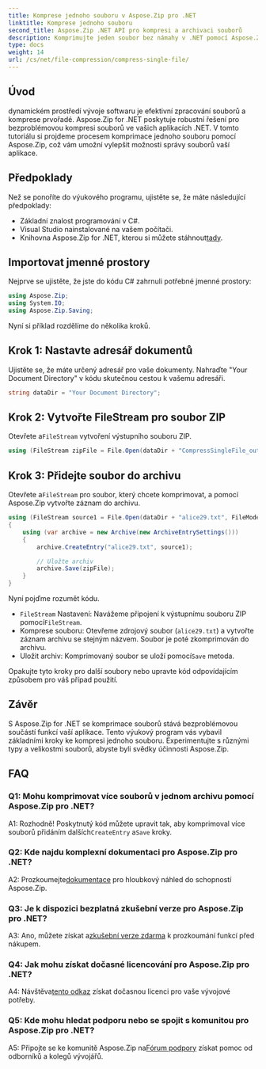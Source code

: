 ```yaml
---
title: Komprese jednoho souboru v Aspose.Zip pro .NET
linktitle: Komprese jednoho souboru
second_title: Aspose.Zip .NET API pro kompresi a archivaci souborů
description: Komprimujte jeden soubor bez námahy v .NET pomocí Aspose.Zip. Postupujte podle našeho podrobného průvodce pro efektivní správu souborů.
type: docs
weight: 14
url: /cs/net/file-compression/compress-single-file/
---
```

## Úvod

dynamickém prostředí vývoje softwaru je efektivní zpracování souborů a komprese prvořadé. Aspose.Zip for .NET poskytuje robustní řešení pro bezproblémovou kompresi souborů ve vašich aplikacích .NET. V tomto tutoriálu si projdeme procesem komprimace jednoho souboru pomocí Aspose.Zip, což vám umožní vylepšit možnosti správy souborů vaší aplikace.

## Předpoklady

Než se ponoříte do výukového programu, ujistěte se, že máte následující předpoklady:

- Základní znalost programování v C#.
- Visual Studio nainstalované na vašem počítači.
-  Knihovna Aspose.Zip for .NET, kterou si můžete stáhnout[tady](https://releases.aspose.com/zip/net/).

## Importovat jmenné prostory

Nejprve se ujistěte, že jste do kódu C# zahrnuli potřebné jmenné prostory:

```csharp
using Aspose.Zip;
using System.IO;
using Aspose.Zip.Saving;
```

Nyní si příklad rozdělíme do několika kroků.

## Krok 1: Nastavte adresář dokumentů

Ujistěte se, že máte určený adresář pro vaše dokumenty. Nahraďte "Your Document Directory" v kódu skutečnou cestou k vašemu adresáři.

```csharp
string dataDir = "Your Document Directory";
```

## Krok 2: Vytvořte FileStream pro soubor ZIP

 Otevřete a`FileStream` vytvoření výstupního souboru ZIP.

```csharp
using (FileStream zipFile = File.Open(dataDir + "CompressSingleFile_out.zip", FileMode.Create))
```

## Krok 3: Přidejte soubor do archivu

 Otevřete a`FileStream` pro soubor, který chcete komprimovat, a pomocí Aspose.Zip vytvořte záznam do archivu.

```csharp
using (FileStream source1 = File.Open(dataDir + "alice29.txt", FileMode.Open, FileAccess.Read))
{
    using (var archive = new Archive(new ArchiveEntrySettings()))
    {
        archive.CreateEntry("alice29.txt", source1);

        // Uložte archiv
        archive.Save(zipFile);
    }
}
```

Nyní pojďme rozumět kódu.

- `FileStream` Nastavení: Navážeme připojení k výstupnímu souboru ZIP pomocí`FileStream`.
- Komprese souboru: Otevřeme zdrojový soubor (`alice29.txt`) a vytvořte záznam archivu se stejným názvem. Soubor je poté zkomprimován do archivu.
-  Uložit archiv: Komprimovaný soubor se uloží pomocí`Save` metoda.

Opakujte tyto kroky pro další soubory nebo upravte kód odpovídajícím způsobem pro váš případ použití.

## Závěr

S Aspose.Zip for .NET se komprimace souborů stává bezproblémovou součástí funkcí vaší aplikace. Tento výukový program vás vybavil základními kroky ke kompresi jednoho souboru. Experimentujte s různými typy a velikostmi souborů, abyste byli svědky účinnosti Aspose.Zip.

## FAQ

### Q1: Mohu komprimovat více souborů v jednom archivu pomocí Aspose.Zip pro .NET?

A1: Rozhodně! Poskytnutý kód můžete upravit tak, aby komprimoval více souborů přidáním dalších`CreateEntry` a`Save` kroky.

### Q2: Kde najdu komplexní dokumentaci pro Aspose.Zip pro .NET?

 A2: Prozkoumejte[dokumentace](https://reference.aspose.com/zip/net/) pro hloubkový náhled do schopností Aspose.Zip.

### Q3: Je k dispozici bezplatná zkušební verze pro Aspose.Zip pro .NET?

 A3: Ano, můžete získat a[zkušební verze zdarma](https://releases.aspose.com/) k prozkoumání funkcí před nákupem.

### Q4: Jak mohu získat dočasné licencování pro Aspose.Zip pro .NET?

 A4: Návštěva[tento odkaz](https://purchase.aspose.com/temporary-license/) získat dočasnou licenci pro vaše vývojové potřeby.

### Q5: Kde mohu hledat podporu nebo se spojit s komunitou pro Aspose.Zip pro .NET?

 A5: Připojte se ke komunitě Aspose.Zip na[Fórum podpory](https://forum.aspose.com/c/zip/37) získat pomoc od odborníků a kolegů vývojářů.